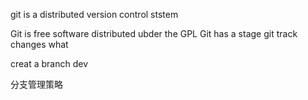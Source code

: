 git is a distributed version control ststem

Git is  free software distributed ubder the GPL
Git has a stage
git track changes
what

creat a branch dev

分支管理策略

